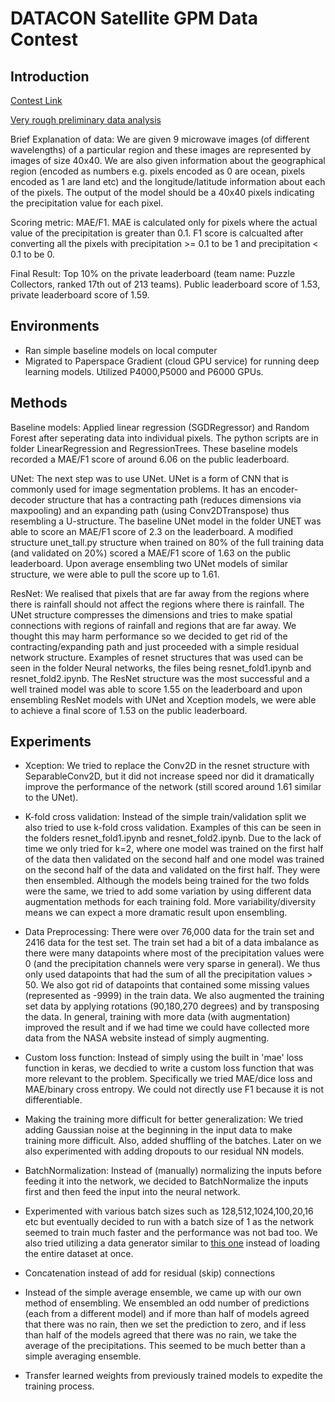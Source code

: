 # DATACON Satellite GPM Data Contest 

## Introduction  
[Contest Link](https://dacon.io/competitions/official/235591/overview/) 


[Very rough preliminary data analysis](https://github.com/iljimae0418/DATACON-Satellite-GPM-Data/blob/master/DACON%20precipitation%20prediction%20contest%20preliminary%20data%20analysis%20%2B%20Simple%20Linear%20Regression.ipynb)

Brief Explanation of data: We are given 9 microwave images (of different wavelengths) of a particular region and these images are represented by images of size 40x40. We are also given information about the geographical region (encoded as numbers e.g. pixels encoded as 0 are ocean, pixels encoded as 1 are land etc) and the longitude/latitude information about each of the pixels. The output of the model should be a 40x40 pixels indicating the precipitation value for each pixel. 

Scoring metric: MAE/F1. MAE is calculated only for pixels where the actual value of the precipitation is greater than 0.1. F1 score is calcualted after converting all the pixels with precipitation >= 0.1 to be 1 and precipitation < 0.1 to be 0. 

Final Result: Top 10% on the private leaderboard (team name: Puzzle Collectors, ranked 17th out of 213 teams). Public leaderboard score of 1.53, private leaderboard score of 1.59. 

## Environments 
- Ran simple baseline models on local computer 
- Migrated to Paperspace Gradient (cloud GPU service) for running deep learning models. Utilized P4000,P5000 and P6000 GPUs. 

## Methods 
Baseline models: Applied linear regression (SGDRegressor) and Random Forest after seperating data into individual pixels. The python scripts are in folder LinearRegression and RegressionTrees. These baseline models recorded a MAE/F1 score of around 6.06 on the public leaderboard. 

UNet: The next step was to use UNet. UNet is a form of CNN that is commonly used for image segmentation problems. It has an encoder-decoder structure that has a contracting path (reduces dimensions via maxpooling) and an expanding path (using Conv2DTranspose) thus resembling a U-structure. The baseline UNet model in the folder UNET was able to score an MAE/F1 score of 2.3 on the leaderboard. A modified structure unet_tall.py structure when trained on 80% of the full training data (and validated on 20%) scored a MAE/F1 score of 1.63 on the public leaderboard. Upon average ensembling two UNet models of similar structure, we were able to pull the score up to 1.61. 

ResNet: We realised that pixels that are far away from the regions where there is rainfall should not affect the regions where there is rainfall. The UNet structure compresses the dimensions and tries to make spatial connections with regions of rainfall and regions that are far away. We thought this may harm performance so we decided to get rid of the contracting/expanding path and just proceeded with a simple residual network structure. Examples of resnet structures that was used can be seen in the folder Neural networks, the files being resnet_fold1.ipynb and resnet_fold2.ipynb. The ResNet structure was the most successful and a well trained model was able to score 1.55 on the leaderboard and upon ensembling ResNet models with UNet and Xception models, we were able to achieve a final score of 1.53 on the public leaderboard. 


## Experiments    
- Xception: We tried to replace the Conv2D in the resnet structure with SeparableConv2D, but it did not increase speed nor did it dramatically improve the performance of the network (still scored around 1.61 similar to the UNet). 

- K-fold cross validation: Instead of the simple train/validation split we also tried to use k-fold cross validation. Examples of this can be seen in the folders resnet_fold1.ipynb and resnet_fold2.ipynb. Due to the lack of time we only tried for k=2, where one model was trained on the first half of the data then validated on the second half and one model was trained on the second half of the data and validated on the first half. They were then ensembled. Although the models being trained for the two folds were the same, we tried to add some variation by using different data augmentation methods for each training fold. More variability/diversity means we can expect a more dramatic result upon ensembling.   

- Data Preprocessing: There were over 76,000 data for the train set and 2416 data for the test set. The train set had a bit of a data imbalance as there were many datapoints where most of the precipitation values were 0 (and the precipitation channels were very sparse in general). We thus only used datapoints that had the sum of all the precipitation values > 50. We also got rid of datapoints that contained some missing values (represented as -9999) in the train data. We also augmented the training set data by applying rotations (90,180,270 degrees) and by transposing the data. In general, training with more data (with augmentation) improved the result and if we had time we could have collected more data from the NASA website instead of simply augmenting. 

- Custom loss function: Instead of simply using the built in 'mae' loss function in keras, we decdied to write a custom loss function that was more relevant to the problem. Specifically we tried MAE/dice loss and MAE/binary cross entropy. We could not directly use F1 because it is not differentiable. 

- Making the training more difficult for better generalization: We tried adding Gaussian noise at the beginning in the input data to make training more difficult. Also, added shuffling of the batches. Later on we also experimented with adding dropouts to our residual NN models. 

- BatchNormalization: Instead of (manually) normalizing the inputs before feeding it into the network, we decided to BatchNormalize the inputs first and then feed the input into the neural network.

- Experimented with various batch sizes such as 128,512,1024,100,20,16 etc but eventually decided to run with a batch size of 1 as the network seemed to train much faster and the performance was not bad too. We also tried utilizing a data generator similar to [this one](https://www.google.com/search?q=stanford+keras+data+generator&oq=stanford+keras+data+generator&aqs=chrome..69i57j69i64j69i60.6411j0j7&sourceid=chrome&ie=UTF-8) instead of loading the entire dataset at once. 

- Concatenation instead of add for residual (skip) connections 

- Instead of the simple average ensemble, we came up with our own method of ensembling. We ensembled an odd number of predictions (each from a different model) and if more than half of models agreed that there was no rain, then we set the prediction to zero, and if less than half of the models agreed that there was no rain, we take the average of the precipitations. This seemed to be much better than a simple averaging ensemble. 

- Transfer learned weights from previously trained models to expedite the training process.  
